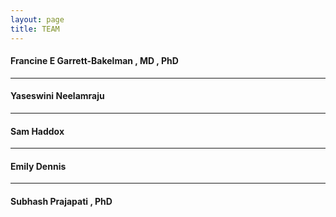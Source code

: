 ```yaml
---
layout: page
title: TEAM
---
```


#### Francine E Garrett-Bakelman , MD , PhD 
-----------------------------
#### Yaseswini Neelamraju
----------------------------
#### Sam Haddox
-----------------------------
#### Emily Dennis 
-----------------------------
#### Subhash Prajapati , PhD


